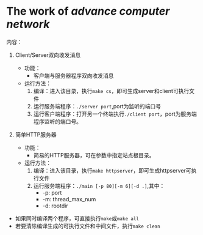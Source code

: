 # The work of *advance computer network*

内容：

1. Client/Server双向收发消息
    - 功能：
        - 客户端与服务器程序双向收发消息
    - 运行方法：
        1. 编译：进入该目录，执行`make cs`，即可生成server和client可执行文件
        2. 运行服务端程序：`./server port`,port为监听的端口号
        3. 运行客户端程序：打开另一个终端执行`./client port`，port为服务端程序监听的端口号。

2. 简单HTTP服务器
    - 功能：
        - 简易的HTTP服务器，可在参数中指定站点根目录。
    - 运行方法：
        1. 编译：进入该目录，执行`make httpserver`，即可生成httpserver可执行文件
        2. 运行服务端程序：`./main [-p 80][-m 6][-d .]`,其中：
            - -p: port
            - -m: thread_max_num
            - -d: rootdir

- 如果同时编译两个程序，可直接执行`make`或`make all`
- 若要清除编译生成的可执行文件和中间文件，执行`make clean`
